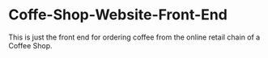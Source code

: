 # Coffe-Shop-Website-Front-End

This is just the front end for ordering coffee from the online retail chain of a Coffee Shop.
